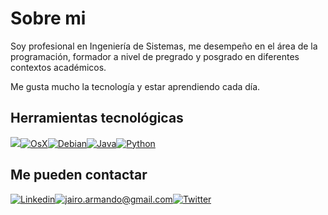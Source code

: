 # Sobre mi 

Soy profesional en Ingeniería de Sistemas, me desempeño en el área de la programación, formador a nivel de pregrado y posgrado en diferentes contextos académicos.

Me gusta mucho la tecnología y estar aprendiendo cada día.

## Herramientas tecnológicas

[![](https://img.shields.io/badge/mac%20os-000000?style=for-the-badge&logo=apple&logoColor=white)](#)[![OsX](https://img.shields.io/badge/Linux-FCC624?style=for-the-badge&logo=linux&logoColor=black)](#)[![Debian](https://img.shields.io/badge/Debian-A81D33?style=for-the-badge&logo=debian&logoColor=white)](#)[![Java](https://img.shields.io/badge/Java-ED8B00?style=for-the-badge&logo=openjdk&logoColor=white)](#)[![Python](https://img.shields.io/badge/Python-14354C?style=for-the-badge&logo=python&logoColor=white)](#)

## Me pueden contactar

[![Linkedin](https://img.shields.io/badge/LinkedIn-0077B5?style=for-the-badge&logo=linkedin&logoColor=white)](https://www.linkedin.com/in/jairo-riaño-09b33a20a/)[![jairo.armando@gmail.com](https://img.shields.io/badge/Gmail-D14836?style=for-the-badge&logo=gmail&logoColor=white)](mailto:jairo.armando@gmail.com)[![Twitter](https://img.shields.io/badge/Twitter-1DA1F2?style=for-the-badge&logo=twitter&logoColor=white)](https://twitter.com/RHJairoA)